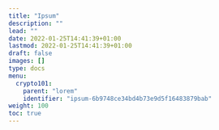 ```yaml
---
title: "Ipsum"
description: ""
lead: ""
date: 2022-01-25T14:41:39+01:00
lastmod: 2022-01-25T14:41:39+01:00
draft: false
images: []
type: docs
menu:
  crypto101:
    parent: "lorem"
    identifier: "ipsum-6b9748ce34bd4b73e9d5f16483879bab"
weight: 100
toc: true
---
```

